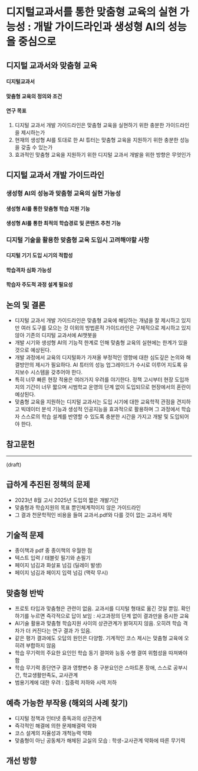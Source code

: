 # 디지털교과서를 통한 맞춤형 교육의 실현 가능성 : 개발 가이드라인과 생성형 AI의 성능을 중심으로
## 디지털 교과서와 맞춤형 교육
#### 디지털교과서
#### 맞춤형 교육의 정의와 조건  
#### 연구 목표 
1. 디지털 교과서 개발 가이드라인은 맞춤형 교육을 실현하기 위한 충분한 가이드라인을 제시하는가
2. 현재의 생성형 AI를 토대로 한 AI 튜터는 맞춤형 교육을 지원하기 위한 충분한 성능을 갖출 수 있는가
3.  효과적인 맞춤형 교육을 지원하기 위한 디지털 교과서 개발을 위한 방향은 무엇인가
## 디지털 교과서 개발 가이드라인
### 생성형 AI의 성능과 맞춤형 교육의 실현 가능성
#### 생성형 AI를 통한 맞춤형 학습 지원 기능
#### 생성형 AI를 통한 최적의 학습경로 및 콘텐츠 추천 기능
### 디지털 기술을 활용한 맞춤형 교육 도입시 고려해야할 사항
#### 디지털 기기 도입 시기의 적합성
#### 학습격차 심화 가능성
#### 학습자 주도적 과정 설계 필요성

## 논의 및 결론
*  디지털 교과서 개발 가이드라인은 맞춤형 교육에 해당하는 개념을 잘 제시하고 있지만 여러 도구를 모으는 것 이외의 방법론적 가이드라인은 구체적으로 제시하고 있지 않아 기존의 디지털 교과서에 AI챗봇을 
* 개발 시기와  생성형 AI의 기능적 한계로 인해 맞춤형 교육의 실현에는 한계가 있을 것으로 예상된다.
* 개발 과정에서 교육의 디지털화가 가져올 부정적인 영향에 대한 심도깊은 논의와 해결방안의 제시가 필요하다. AI 튜터의 성능 업그레이드가 수시로 이루어 지도록 유지보수 시스템을 갖추어야 한다. 
* 특히 너무 빠른 현장 적용은 여러가지 우려를 야기한다. 정책 고시부터 현장 도입까지의 기간이 너무 짧으며 시범학교 운영의 단계 없이 도입되므로 현장에서의 혼란이 예상된다.
* 맞춤형 교육을 지원하는 디지털 교과서는 도입 시기에 대한 교육학적 관점을 견지하고 빅데이터 분석 기능과 생성적 인공지능을 효과적으로 활용하며 그 과정에서 학습자 스스로의 학습 설계를 반영할 수 있도록 충분한 시간을 가지고 개발 및 도입되어야 한다. 

## 참고문헌

---

(draft)
## 급하게 추진된 정책의 문제
* 2023년 8월 고시 2025년 도입의 짧은 개발기간
* 맞춤형과 학습지원의 목표 뿐인체계적이지 않은 가이드라인
* 그 결과 천문학적인 비용을 들여 교과서.pdf와 다를 것이 없는 교과서 제작

## 기술적 문제
* 종이책과 pdf 중 종이책의 우월한 점
* 텍스트 입력 / 태블릿 필기와 손필기
* 페이지 넘김과 화살표 넘김 (딜레이 발생)
* 페이지 넘김과 페이지 입력 넘김 (맥락 무시)

## 맞춤형 반박
* 프로토 타입과 맞춤형은 관련이 없음. 교과서를 디지털 형태로 옮긴 것일 뿐임. 확인하기를 누르면 즉각적으로 답이 보임 : 사고과정의 단계 없이 결과만을 중시한 교육
* AI기술 활용과 맞춤형 학습지원 사이의 상관관계가 밝혀지지 않음. 오히려 학습 격차가 더 커진다는 연구 결과 가 있음.
* 같은 평가 결과에도 오답의 원인은 다양함. 기계적인 코스 제시는 맞춤형 교육에 오히려 부합하지 않음
* 학습 무기력의 주요한 요인인 학습 동기 결여와 능동 수행 결여 위험성을 따져봐야함
* 학습 무기력 종단연구 결과 영향변수 중 구분요인은 스마트폰 장애, 스스로 공부시간, 학교생활만족도, 교사관계
* 범용기계에 대한 우려 : 집중력 저하와 시력 저하

## 예측 가능한 부작용 (해외의 사례 찾기)
* 디지털 정책과 인터넷 중독과의 상관관계
* 즉각적인 해결에 의한 문제해결력 약화
* 코스 설계의 자율성과 개척능력 약화
* 맞춤형이 아닌 공동체가 해체된 교실의 모습 : 학생-교사관계 약화에 따른 무기력

## 개선 방향